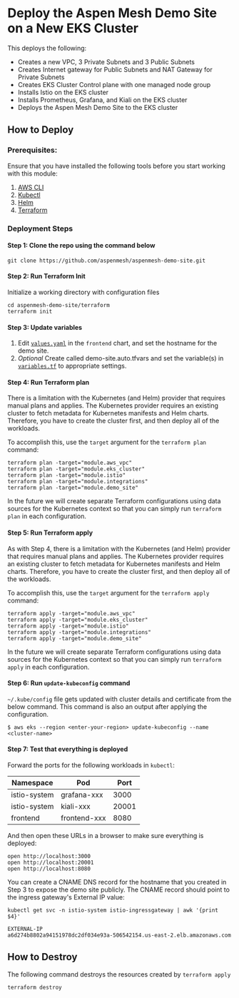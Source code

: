 # Deploy the Aspen Mesh Demo Site on a New EKS Cluster

This deploys the following:

- Creates a new  VPC, 3 Private Subnets and 3 Public Subnets
- Creates Internet gateway for Public Subnets and NAT Gateway for Private Subnets
- Creates EKS Cluster Control plane with one managed node group
- Installs Istio on the EKS cluster
- Installs Prometheus, Grafana, and Kiali on the EKS cluster
- Deploys the Aspen Mesh Demo Site to the EKS cluster

## How to Deploy

### Prerequisites:

Ensure that you have installed the following tools before you start working with this module:

 1. [AWS CLI](https://docs.aws.amazon.com/cli/latest/userguide/install-cliv2.html)
 1. [Kubectl](https://Kubernetes.io/docs/tasks/tools/)
 1. [Helm](https://helm.sh/docs/intro/install/)
 1. [Terraform](https://learn.hashicorp.com/tutorials/terraform/install-cli)

### Deployment Steps

#### Step 1: Clone the repo using the command below

```shell script
git clone https://github.com/aspenmesh/aspenmesh-demo-site.git
```

#### Step 2: Run Terraform Init

Initialize a working directory with configuration files

```shell script
cd aspenmesh-demo-site/terraform
terraform init
```
#### Step 3: Update variables

 1. Edit [`values.yaml`](../charts/aspenmesh-demo/charts/frontend/values.yaml) in the `frontend` chart, and set the hostname for the demo site.
 1. _Optional_ Create called demo-site.auto.tfvars and set the variable(s) in [`variables.tf`](./variables.tf) to appropriate settings.

#### Step 4: Run Terraform plan

There is a limitation with the Kubernetes (and Helm) provider that requires manual plans and applies.  The Kubernetes provider requires an existing cluster to fetch metadata for Kubernetes manifests and Helm charts.  Therefore, you have to create the cluster first, and then deploy all of the workloads.

To accomplish this, use the `target` argument for the `terraform plan` command:

```shell script
terraform plan -target="module.aws_vpc"
terraform plan -target="module.eks_cluster"
terraform plan -target="module.istio"
terraform plan -target="module.integrations"
terraform plan -target="module.demo_site"
```

In the future we will create separate Terraform configurations using data sources for the Kubernetes context so that you can simply run `terraform plan` in each configuration.

#### Step 5: Run Terraform apply

As with Step 4, there is a limitation with the Kubernetes (and Helm) provider that requires manual plans and applies.  The Kubernetes provider requires an existing cluster to fetch metadata for Kubernetes manifests and Helm charts.  Therefore, you have to create the cluster first, and then deploy all of the workloads.

To accomplish this, use the `target` argument for the `terraform apply` command:

```shell script
terraform apply -target="module.aws_vpc"
terraform apply -target="module.eks_cluster"
terraform apply -target="module.istio"
terraform apply -target="module.integrations"
terraform apply -target="module.demo_site"
```
In the future we will create separate Terraform configurations using data sources for the Kubernetes context so that you can simply run `terraform apply` in each configuration.

#### Step 6: Run `update-kubeconfig` command

`~/.kube/config` file gets updated with cluster details and certificate from the below command.  This command is also an output after applying the configuration.

    $ aws eks --region <enter-your-region> update-kubeconfig --name <cluster-name>

#### Step 7: Test that everything is deployed

Forward the ports for the following workloads in `kubectl`:

|Namespace|Pod|Port|
|---------|---|----|
|istio-system|grafana-xxx|3000|
|istio-system|kiali-xxx|20001|
|frontend|frontend-xxx|8080|

And then open these URLs in a browser to make sure everything is deployed:

```shell script
open http://localhost:3000
open http://localhost:20001
open http://localhost:8080
```

You can create a CNAME DNS record for the hostname that you created in Step 3 to expose the demo site publicly.  The CNAME record should point to the ingress gateway's External IP value:

```shell script
kubectl get svc -n istio-system istio-ingressgateway | awk '{print $4}'

EXTERNAL-IP
a6d274b8802a94151978dc2df034e93a-506542154.us-east-2.elb.amazonaws.com
```

## How to Destroy

The following command destroys the resources created by `terraform apply`

```shell script
terraform destroy
```

